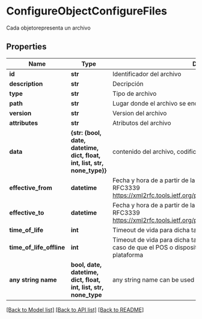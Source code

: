 # ConfigureObjectConfigureFiles

Cada objetorepresenta un archivo

## Properties
Name | Type | Description | Notes
------------ | ------------- | ------------- | -------------
**id** | **str** | Identificador del archivo | [optional] 
**description** | **str** | Decripción | [optional] 
**type** | **str** | Tipo de archivo | [optional] 
**path** | **str** | Lugar donde el archivo se encuentra o sebe alojarse | [optional] 
**version** | **str** | Version del archivo | [optional] 
**attributes** | **str** | Atributos del archivo | [optional] 
**data** | **{str: (bool, date, datetime, dict, float, int, list, str, none_type)}** | contenido del archivo, codificado en Base64 | [optional] 
**effective_from** | **datetime** | Fecha y hora de a partir de la cual este archivo entra en vigencia - RFC3339 https://xml2rfc.tools.ietf.org/public/rfc/html/rfc3339.html#anchor14 | [optional] 
**effective_to** | **datetime** | Fecha y hora de a partir de la cual este archivo entra en vigencia - RFC3339 https://xml2rfc.tools.ietf.org/public/rfc/html/rfc3339.html#anchor14 | [optional] 
**time_of_life** | **int** | Timeout de vida  para dicha tabla expresado en milisegúndos | [optional] 
**time_of_life_offline** | **int** | Timeout de vida  para dicha tabla expresado en milisegúndos para el caso de que el POS o dispositivo se encuentre fuera de línea de la plataforma | [optional] 
**any string name** | **bool, date, datetime, dict, float, int, list, str, none_type** | any string name can be used but the value must be the correct type | [optional]

[[Back to Model list]](../README.md#documentation-for-models) [[Back to API list]](../README.md#documentation-for-api-endpoints) [[Back to README]](../README.md)


